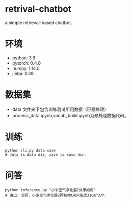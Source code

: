 # retrival-chatbot
a simple retrieval-based chatbot.

# 环境
- python: 3.6
- pytorch: 0.4.0
- numpy: 1.14.0
- jieba: 0.39

# 数据集
- data 文件夹下包含训练测试所用数据（已预处理）
- process_data.ipynb,vocab_build.ipynb为预处理数据代码。
# 训练
```
python cli.py data save
# data is data dir, save is save dir.
```
# 问答
```
python inference.py "小米空气净化器2效果如何"
# 输出: 您好，小米空气净化器2颗粒物CADR高达310m^3/h
```
